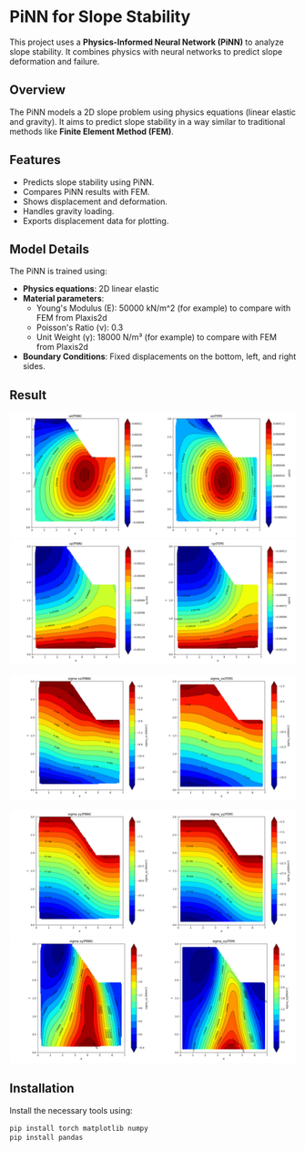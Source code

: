 # PiNN for Slope Stability

This project uses a **Physics-Informed Neural Network (PiNN)** to analyze slope stability. It combines physics with neural networks to predict slope deformation and failure.

## Overview

The PiNN models a 2D slope problem using physics equations (linear elastic and gravity). It aims to predict slope stability in a way similar to traditional methods like **Finite Element Method (FEM)**.

## Features
- Predicts slope stability using PiNN.
- Compares PiNN results with FEM.
- Shows displacement and deformation.
- Handles gravity loading.
- Exports displacement data for plotting.



## Model Details

The PiNN is trained using:
- **Physics equations**: 2D linear elastic 
- **Material parameters**:
  - Young's Modulus (E): 50000 kN/m^2   (for example) to compare with FEM from Plaxis2d
  - Poisson's Ratio (ν): 0.3
  - Unit Weight (γ): 18000 N/m³ (for example) to compare with FEM from Plaxis2d
- **Boundary Conditions**: Fixed displacements on the bottom, left, and right sides.

## Result

![Slope Stability Visualization](ux.png)
![Slope Stability Visualization](uy.png)

![Slope Stability Visualization](sigma_xx.png)

![Slope Stability Visualization](sigma_yy.png)
![Slope Stability Visualization](sigma_xy.png)

## Installation

Install the necessary tools using:

```bash
pip install torch matplotlib numpy
pip install pandas
